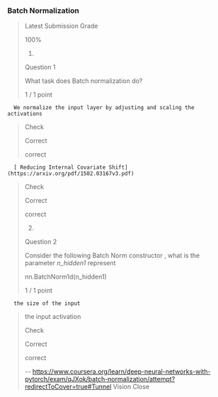 ### Batch Normalization
> 
> Latest Submission Grade
> 
> 100%
> 
> 1.
> 
> Question 1
> 
> What task does Batch normalization do?
> 
> 1 / 1 point
> 

      We normalize the input layer by adjusting and scaling the activations 
> 
> Check
> 
> Correct
> 
> correct
> 

      [ Reducing Internal Covariate Shift](https://arxiv.org/pdf/1502.03167v3.pdf) 
> 
> Check
> 
> Correct
> 
> correct
> 
> 2.
> 
> Question 2
> 
> Consider the following Batch Norm constructor , what is the parameter _n_hidden1_ represent
> 
> 
> nn.BatchNorm1d(n_hidden1)
> 
> 1 / 1 point
> 

      the size of the input 
> 
>  the input activation 
> 
> Check
> 
> Correct
> 
> correct
>
> -- https://www.coursera.org/learn/deep-neural-networks-with-pytorch/exam/qJXok/batch-normalization/attempt?redirectToCover=true#Tunnel Vision Close
